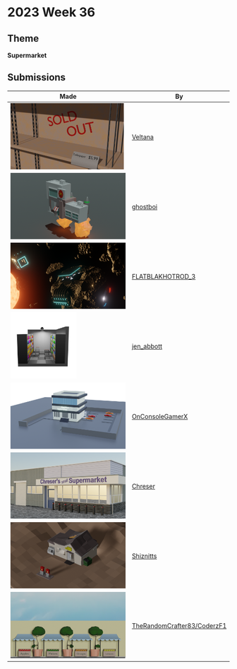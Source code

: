# 2023 Week 36


## Theme

**Supermarket**


## Submissions

| Made | By |
|------|----|
| <img src="./Veltana/soldouttoiletpaper.png" height="150" /> | [Veltana](./Veltana/) |
| <img src="./ghostboi/flying_supermarket_render.png" height="150" /> | [ghostboi](./ghostboi/) |
| <img src="./FLATBLAKHOTROD_3/Space_market_08.png" height="150" /> | [FLATBLAKHOTROD_3](./FLATBLAKHOTROD_3/) |
| <img src="./jen_abbott/supermarket-sep2023-jsa.png" height="150" /> | [jen_abbott](./jen_abbott/) |
| <img src="./OnConsoleGamerX/supermarket.png" height="150" /> | [OnConsoleGamerX](./OnConsoleGamerX/) |
| <img src="./Chreser/untitled.png" height="150" /> | [Chreser](./Chreser/) |
| <img src="./Shiznitts/untitled.png" height="150" /> | [Shiznitts](./Shiznitts/) |
| <img src="./TheRandomCrafter83/MarketFace1.png" height="150" /> | [TheRandomCrafter83/CoderzF1](./TheRandomCrafter83/) |
